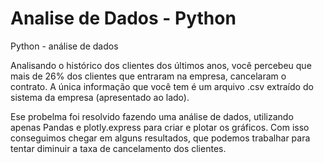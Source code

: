 # Analise de Dados - Python
Python - análise de dados

Analisando o histórico dos clientes dos últimos anos, você
percebeu que mais de 26% dos clientes que entraram na
empresa, cancelaram o contrato.
A única informação que você tem é um arquivo .csv extraído do
sistema da empresa (apresentado ao lado).

Ese probelma foi resolvido fazendo uma análise de dados, utilizando apenas Pandas
e plotly.express para criar e plotar os gráficos.
Com isso conseguimos chegar em alguns resultados, que podemos trabalhar para tentar diminuir a taxa de cancelamento
dos clientes.
